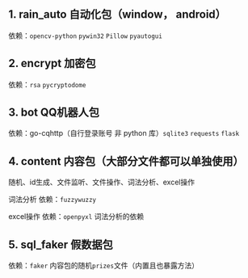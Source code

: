 ## 1. rain_auto 自动化包（window， android）

依赖：`opencv-python` `pywin32` `Pillow` `pyautogui`

## 2. encrypt 加密包

依赖：`rsa` `pycryptodome`

## 3. bot QQ机器人包

依赖：go-cqhttp（自行登录账号 非 python 库）`sqlite3` `requests` `flask`

## 4. content 内容包（大部分文件都可以单独使用）

随机、id生成、文件监听、文件操作、词法分析、excel操作

词法分析 依赖：`fuzzywuzzy`

excel操作 依赖：`openpyxl` 词法分析的依赖

## 5. sql_faker 假数据包

依赖：`faker` 内容包的随机`prizes`文件（内置且也暴露方法）